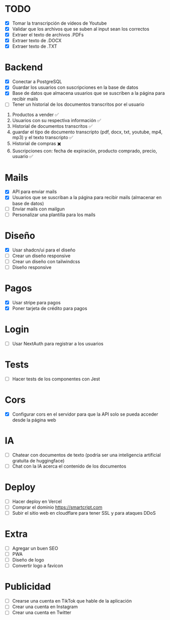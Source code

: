 <!-- Eleva tus notas con SmartCript -->

# TODO

- [x] Tomar la transcripción de vídeos de Youtube
- [x] Validar que los archivos que se suben al input sean los correctos
- [x] Extraer el texto de archivos .PDFs
- [x] Extraer texto de .DOCX
- [x] Extraer texto de .TXT

<!-- 
  TOOD: En un futuro
- [ ] Extraer texto de vídeos .MP4
- [ ] Extraer texto de audios .MP3
 -->

# Backend

- [x] Conectar a PostgreSQL
- [x] Guardar los usuarios con suscripciones en la base de datos
- [x] Base de datos que almacena usuarios que se suscriben a la página para recibir mails
- [ ] Tener un historial de los documentos transcritos por el usuario

1. Productos a vender ✅
2. Usuarios con su respectiva información ✅
3. Historial de documentos transcritos ✅
4. guardar el tipo de documento transcripto (pdf, docx, txt, youtube, mp4, mp3) y el texto transcripto ✅
5. Historial de compras ✖️
6. Suscripciones con: fecha de expiración, producto comprado, precio, usuario ✅

# Mails

- [x] API para enviar mails
- [x] Usuarios que se suscriban a la página para recibir mails (almacenar en base de datos)
- [ ] Enviar mails con mailgun
- [ ] Personalizar una plantilla para los mails

# Diseño

- [x] Usar shadcn/ui para el diseño
- [ ] Crear un diseño responsive
- [ ] Crear un diseño con tailwindcss
- [ ] Diseño responsive

# Pagos

- [x] Usar stripe para pagos
- [x] Poner tarjeta de crédito para pagos

# Login

- [ ] Usar NextAuth para registrar a los usuarios

# Tests

- [ ] Hacer tests de los componentes con Jest

# Cors

- [x] Configurar cors en el servidor para que la API solo se pueda acceder desde la página web

# IA

<!-- Tomar en cuenta que el input de chatgpt solo acepta como máximo 30,000 carácteres -->

- [ ] Chatear con documentos de texto (podría ser una inteligencia artificial gratuita de huggingface)
- [ ] Chat con la IA acerca el contenido de los documentos

# Deploy

- [ ] Hacer deploy en Vercel
- [ ] Comprar el dominio https://smartcript.com
- [ ] Subir el sitio web en cloudflare para tener SSL y para ataques DDoS

# Extra

- [ ] Agregar un buen SEO
- [ ] PWA
- [ ] Diseño de logo
- [ ] Convertir logo a favicon

# Publicidad

- [ ] Crearse una cuenta en TikTok que hable de la aplicación
- [ ] Crear una cuenta en Instagram
- [ ] Crear una cuenta en Twitter
